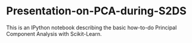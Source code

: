 Presentation-on-PCA-during-S2DS
===============================

This is an IPython notebook describing the basic how-to-do Principal Component Analysis with Scikit-Learn.
